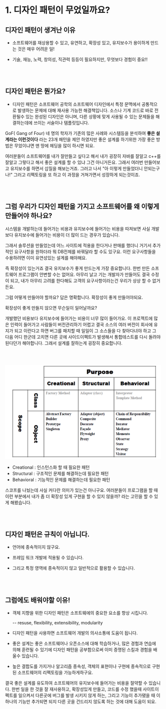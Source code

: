 # 1. 디자인 패턴이 무었일까요?


## 디자인 패턴이 생겨난 이유

- 소프트웨어를 재상용할 수 있고, 유연하고, 확장성 있고, 유지보수가 용이하게 만드는 것은 매우 어려운 일!

- 기술, 재능, 노력, 창의성, 직관력 등등이 필요하지만, 무엇보다 경험이 중요!!

<br/><br/>

## 디자인 패턴은 뭔가요?

 - 디자인 패턴은 소프트웨어 공학의 소프트웨어 디자인에서 특정 문맥에서 공통적으로 발생하는 문제에 대해 재사용 가능한 해결책입니다. 소스나 기계 코드로 바로 전환될수 있는 완성된 디자인은 아니며, 다른 상황에 맞게 사용될 수 있는 문제들을 해결하는데에 쓰이는 서술이나 템플릿입니다.

GoF( Gang of Four) 네 명의 학자가 기존의 많은 사례와 시스템등을 분석하여 **좋은 설계라는 이런것이다** 라는 23개 패턴을 제안 하였지만 좋은 설계를 하기위한 가장 좋은 방법은 무었이냐면 맨 땅에 헤딩을 많이 하시면 되요.

여러분들이 소프트웨어를 내가 잘만들고 싶다고 해서 내가 굉장히 자바를 잘알고 c++를 잘알고 그렇다고 해서 좋은 설계를 할 수 있냐 그건 아니거든요. 
그래서 여러번 만들어보고 유지보수를 하면서 삽질을 해보는거죠. 그러고 나서 "아 이렇게 만들었더니 안되는구나!" 그러고 리펙토링을 또 하고 이 과정을 거쳐가면서 성장하게 되는것이죠.

<br/><br/>

## 그럼 우리가 디자인 패턴을 가지고 소프트웨어를 왜 이렇게 만들어야 하나요?

시스템을 개발하는데 들어가는 비용과 유지보수에 들어가는 비용을 따져보면 사실 개발보다 유지보수에 들어가는 비용이 더 많이 드는 경우가 있습니다. 

그래서 솔루션을 만들었는데 어느 사이트에 적용을 한다거나 판매를 했더니 거기서 추가적인 요구사항을 원하더라 뭐 DB전체를 바꿔달라 할 수도 있구요. 이런 요구사항들을 수용하려면 이미 유연성있는 설계를 해야해요.

즉 확장성이 있는거죠 결국 유지보수가 좋게 만드는게 가장 중요합니다. 한번 만든 소프트웨어 프로그램이 안변할 수는 없어요.  아무리 날고 기는 개발자가 만들어도 결국 수정이 되고, 내가 아무리 고려를 한다해도 고객의 요구사항이라는건 우리가 상상 할 수 없거든요. 

그럼 어떻게 만들어야 할까요? 답은 명확합니다. 확장성이 좋게 만들어야되요.

확장성이 좋게 만들지 않으면 무슨일이 일어날까요?

개발했던 비용보다 유지보수에 들어가는 비용이 너무 많이 들어가요. 이 프로젝트에 많은 인력이 들어가고 사람들이 버전관리하기 어렵고 결국 소스의 여러 버전이 회사에 유지가 되고 이런다고 하면 버그를 패치할 때 일일이 그 소스들을 다 찾아다녀야 하고 그 다음 어디 한군데 고치면 다른 곳에 사이드이펙트가 발생해서 통합테스트를 다시 돌려야 된다던가 해야합니다. 그래서 설계를 잘하는게 굉장히 중요합니다.

<br/><br/>

![designpattern](./../img/designpattern.png)

- Creational : 인스턴스화 할 때 필요한 패턴
- Structural : 구조적인 문제를 해결하는데 필요한 패턴
- Behavioral : 기능적인 문제를 해결하는데 필요한 패턴

스코프를 나눴는데 사실 커다란 의미가 있는건 아니구요. 여러분들이 프로그램을 할 때 이런 부분에서 내가 좀 더 확장성 있게 구현을 할 수 있지 않을까? 라는 고민을 할 수 있게 해봤습니다.

<br/><br/>

## 디자인 패턴은 규칙이 아닙니다.

- 언어에 종속적이지 않구요.

- 프레임 워크 개발에 적용될 수 있습니다.

- 그리고 특정 영역에 종속적이지 않고 일반적으로 활용할 수 있습니다.

<br/><br/>

## 그럼에도 배워야할 이유!

- 객체 지향을 위한 디자인 패턴은 소프트웨에의 중요한 요소를 향상 시킵니다.

  -- resuse, flexibility, extensibility, modularity

- 디자인 패턴을 사용하면 소프트웨어 개발의 의사소통에 도움이 됩니다.

- 좋은 설계는 좋은 소프트웨어나 오픈소스에 대해 학습하거나, 많은 경험과 연습에 의해 훈련될 수 있기에 
 디자인 패턴을 공부함으로써 이미 증명된 스킬과 경험을 배울수 있습니다.

- 높은 결합도를 가지거나 알고리즘 종속성, 객체의 표현이나 구현에 종속적으로 구현된 소프트웨어의 리펙토링을 가능하게하구요.

결국 좋은 설계를 유도하여 소프트웨어의 유지보수에 들어가는 비용을 절약할 수 있습니다.
한번 일을 한 것을 잘 재사용하고, 확장성있게 만들고, 코드를 수정 했을때 사이트이펙트를 일으켜서 다른곳에 버그를 발생 시키지 않게 하는, 그리고 기능이 추가됐을 때 이 하나의 기능만 추가되면 되지 다른 곳을 건드리지 않도록 하는 것에 대해 도움이 되요.
